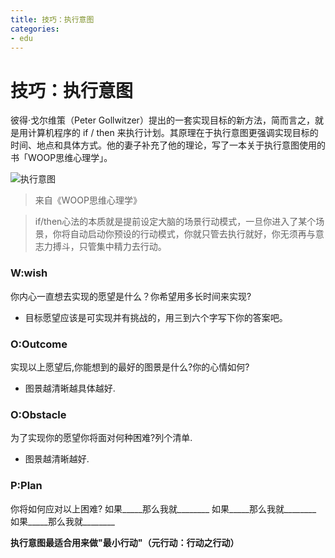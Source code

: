 ```yaml
---
title: 技巧：执行意图
categories: 
- edu
---
```

# 技巧：执行意图
彼得·戈尔维策（Peter Gollwitzer）提出的一套实现目标的新方法，简而言之，就是用计算机程序的 if / then 来执行计划。其原理在于执行意图更强调实现目标的时间、地点和具体方式。他的妻子补充了他的理论，写了一本关于执行意图使用的书「WOOP思维心理学」。

![执行意图](http://7xs0kh.com1.z0.glb.clouddn.com/%E6%89%A7%E8%A1%8C%E6%84%8F%E5%9B%BE.png)
>来自《WOOP思维心理学》

>if/then心法的本质就是提前设定大脑的场景行动模式，一旦你进入了某个场景，你将自动启动你预设的行动模式，你就只管去执行就好，你无须再与意志力搏斗，只管集中精力去行动。

### W:wish
你内心一直想去实现的愿望是什么？你希望用多长时间来实现?

- 目标愿望应该是可实现并有挑战的，用三到六个字写下你的答案吧。

### O:Outcome
实现以上愿望后,你能想到的最好的图景是什么?你的心情如何?

- 图景越清晰越具体越好.

### O:Obstacle
为了实现你的愿望你将面对何种困难?列个清单.

- 图景越清晰越好.

### P:Plan
你将如何应对以上困难?
如果_____那么我就________
如果_____那么我就________
如果_____那么我就________


**执行意图最适合用来做"最小行动"（元行动：行动之行动）**


